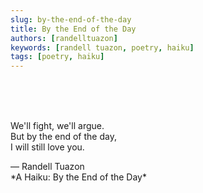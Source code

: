 ```yaml
---
slug: by-the-end-of-the-day
title: By the End of the Day
authors: [randelltuazon]
keywords: [randell tuazon, poetry, haiku]
tags: [poetry, haiku]
---
```


<br/><br/><br/>

We'll fight, we'll argue.  
But by the end of the day,  
I will still love you.  

<footer>
  — Randell Tuazon 
  <div class="text-xs mt-2 text-stone-500">*A Haiku: By the End of the Day*</div>
</footer>

